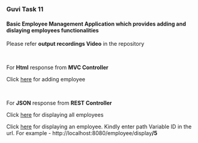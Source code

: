 <h3>Guvi Task 11</h3>
<h4>Basic Employee Management Application which provides adding and dislaying employees functionalities</h4>
<p> Please refer <strong>output recordings Video</strong> in the repository</p>
<br>
<p>For <strong>Html</strong> response from <strong>MVC Controller</strong> </p>
<p>Click <a href= "http://localhost:8080/employee/addEmployee" }">here</a> for adding employee</p>
<br>
<p>For <strong>JSON</strong> response from <strong>REST Controller</strong> </p>
<p>Click <a href="http://localhost:8080/employee/displayAll">here</a> for displaying all employees</p>
<p>Click <a href=http://localhost:8080/employee/display>here</a> for displaying an employee. Kindly enter path Variable ID in the url. For example - http://localhost:8080/employee/display<strong>/5</strong> </p>

